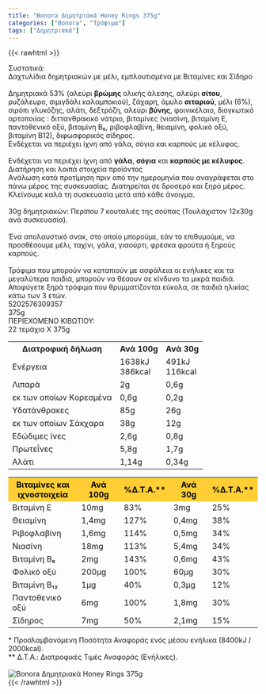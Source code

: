 ```yaml
---
title: "Bonora Δημητριακά Honey Rings 375g"
categories: ["Bonora", "Τρόφιμα"]
tags: ["Δημητριακά"]
---
```

{{< rawhtml >}}

<div class="sload62"><div class="product"><div id="sistatika">Συστατικά:</div><div class="alltext">Δαχτυλίδια δημητριακών με μέλι, εμπλουτισμένα με Βιταμίνες και Σίδηρο<br><br>Δημητριακά 53% (αλεύρι <b>βρώμης</b> ολικής άλεσης, αλεύρι <b>σίτου</b>, ρυζάλευρο, σιμιγδάλι καλαμποκιού), ζάχαρη, άμυλο <b>σιταριού</b>, μέλι (6%), σιρόπι γλυκόζης, αλάτι, δεξτρόζη, αλεύρι <b>βύνης</b>, φοινικέλαιο, διογκωτικό αρτοποιίας : διττανθρακικό νάτριο, βιταμίνες (νιασίνη, βιταμίνη Ε, παντοθενικό οξύ, βιταμίνη Β₆, ριβοφλαβίνη, θειαμίνη, φολικό οξύ, βιταμίνη Β12), διφωσφορικός σίδηρος.<br>Ενδέχεται να περιέχει ίχνη από γάλα, σόγια και καρπούς με κέλυφος.<br><br>Ενδέχεται να περιέχει ίχνη από <b>γάλα</b>, <b>σόγια</b> και <b>καρπούς με κέλυφος</b>.</div><div id="loipa">Διατήρηση και λοιπά στοιχεία προϊόντος</div><div class="alltext">Aνάλωση κατά προτίμηση πριν από την ημερομηνία που αναγράφεται στο πάνω μέρος της συσκευασίας. Διατηρείται σε δροσερό και ξηρό μέρος. Κλείνουμε καλά τη συσκευασία μετά από κάθε άνοιγμα.<br><br>30g δημητριακών: Περίπου 7 κουταλιές της σούπας (Τουλάχιστον 12x30g ανά συσκευασία).<br><br>Ένα απολαυστικό σνακ, στο οποίο μπορούμε, εάν το επιθυμούμε, να προσθέσουμε μέλι, ταχίνι, γάλα, γιαούρτι, φρέσκα φρούτα ή ξηρούς καρπούς.<br><br>Τρόφιμα που μπορούν να καταπιούν με ασφάλεια οι ενήλικες και τα μεγαλύτερα παιδιά, μπορούν να θέσουν σε κίνδυνο τα μικρά παιδιά. Αποφύγετε ξηρά τρόφιμα που θρυμματίζονται εύκολα, σε παιδιά ηλικίας κάτω των 3 ετών.</div><div id="barcode"><div id="barimage1"></div><span id="bartext">5202576309357</span></div><div id="varos"><div id="varosimage1"></div><span id="varostext">375g</span></div><div id="kivotio">ΠΕΡΙΕΧΟΜΕΝΟ ΚΙΒΩΤΙΟΥ:<br>22 τεμάχια Χ 375g</div><div class="tabout"><table id="diatable"><tbody><tr><th>Διατροφική δήλωση</th><th>Ανά 100g</th><th>Ανά 30g</th></tr><tr><td class="texr2">Ενέργεια</td><td class="texr">1638kJ<br>386kcal</td><td class="texr">491kJ<br>116kcal</td></tr><tr><td class="texr2">Λιπαρά</td><td class="texr">2g</td><td class="texr">0,6g</td></tr><tr><td class="gray">εκ των οποίων Kορεσµένα</td><td class="gray2">0,6g</td><td class="gray2">0,2g</td></tr><tr><td class="texr2">Yδατάνθρακες</td><td class="texr">85g</td><td class="texr">26g</td></tr><tr><td class="gray">εκ των οποίων Σάκχαρα</td><td class="gray2">38g</td><td class="gray2">12g</td></tr><tr><td class="texr2">Εδώδιµες ίνες</td><td class="texr">2,6g</td><td class="texr">0,8g</td></tr><tr><td class="texr2">Πρωτεΐνες</td><td class="texr">5,8g</td><td class="texr">1,7g</td></tr><tr><td class="texr2">Αλάτι</td><td class="texr">1,14g</td><td class="texr">0,34g</td></tr></tbody></table></div><div class="keno"></div><div class="tabout"><table id="diatable"><tbody><tr><th style="background:#ffce34;color:#000">Βιταμίνες και<br>ιχνοστοιχεία</th><th style="background:#ffce34;color:#000">Ανά 100g</th><th style="background:#ffce34;color:#000">%Δ.Τ.Α.**</th><th style="background:#ffce34;color:#000">Ανά 30g</th><th style="background:#ffce34;color:#000">%Δ.Τ.Α.**</th></tr><tr><td class="texr2">Βιταμίνη Ε</td><td class="texr">10mg</td><td class="texr">83%</td><td class="texr">3mg</td><td class="texr">25%</td></tr><tr><td class="texr2">Θειαμίνη</td><td class="texr">1,4mg</td><td class="texr">127%</td><td class="texr">0,4mg</td><td class="texr">38%</td></tr><tr><td class="texr2">Ριβοφλαβίνη</td><td class="texr">1,6mg</td><td class="texr">114%</td><td class="texr">0,5mg</td><td class="texr">34%</td></tr><tr><td class="texr2">Νιασίνη</td><td class="texr">18mg</td><td class="texr">113%</td><td class="texr">5,4mg</td><td class="texr">34%</td></tr><tr><td class="texr2">Βιταμίνη Β₆</td><td class="texr">2mg</td><td class="texr">143%</td><td class="texr">0,6mg</td><td class="texr">43%</td></tr><tr><td class="texr2">Φολικό οξύ</td><td class="texr">200μg</td><td class="texr">100%</td><td class="texr">60μg</td><td class="texr">30%</td></tr><tr><td class="texr2">Βιταμίνη Β₁₂</td><td class="texr">1μg</td><td class="texr">40%</td><td class="texr">0,3μg</td><td class="texr">12%</td></tr><tr><td class="texr2">Παντοθενικό οξύ</td><td class="texr">6mg</td><td class="texr">100%</td><td class="texr">1,8mg</td><td class="texr">30%</td></tr><tr><td class="texr2">Σίδηρος</td><td class="texr">7mg</td><td class="texr">50%</td><td class="texr">2,1mg</td><td class="texr">15%</td></tr></tbody></table></div><div class="alltext">* Προσλαμβανόμενη Ποσότητα Αναφοράς ενός μέσου ενήλικα (8400kJ / 2000kcal).<br>** Δ.Τ.Α.: Διατροφικές Τιμές Αναφοράς (Ενήλικες).</div><br><div class="pimg"><img alt="Bonora Δημητριακά Honey Rings 375g" title="Bonora Δημητριακά Honey Rings 375g" src="/media/images/bonora-dhmhtriaka-honey-rings-375g.jpg"></div></div></div>
{{< /rawhtml >}}


